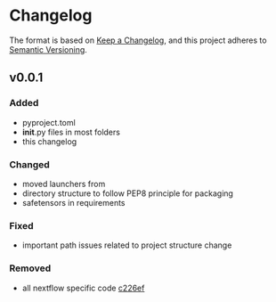 # Changelog

The format is based on [Keep a Changelog](https://keepachangelog.com/en/1.0.0/),
and this project adheres to [Semantic Versioning](https://semver.org/spec/v2.0.0.html).

## v0.0.1

### Added
- pyproject.toml
- __init__.py files in most folders
- this changelog

### Changed
- moved launchers from 
- directory structure to follow PEP8 principle for packaging
- safetensors in requirements

### Fixed
- important path issues related to project structure change 

### Removed
- all nextflow specific code [c226ef](https://github.com/mathysgrapotte/stimulus-py/commit/c226efc39844043ca4b24474e3cd552d40797b69)


